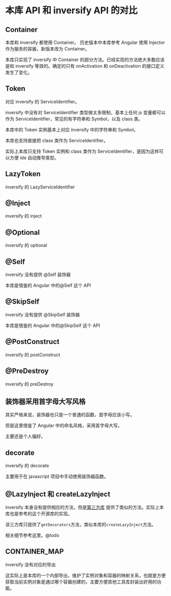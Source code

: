 # 本库 API 和 inversify API 的对比

## Container

本库和 inversify 都使用 Container。
历史版本中本库参考 Angular 使用 Injector 作为服务的容器，新版本改为 Container。

本库只实现了 inversify 中 Container 的部分方法。已经实现的方法绝大多数应该是和 inversify 等效的。确定的只有 onActivation 和 onDeactivation 的接口定义发生了变化。

## Token

对应 inversify 的 ServiceIdentifier。

inversify 中没有对 ServiceIdentifier 类型做太多限制，基本上任何 js 变量都可以作为 ServiceIdentifier，常见的有字符串和 Symbol，以及 class 类。

本库中的 Token 实例基本上对应 inversify 中的字符串和 Symbol。

本库也支持直接把 class 类作为 ServiceIdentifier。

实际上本库只支持 Token 实例和 class 类作为 ServiceIdentifier，是因为这样可以方便 ide 自动推导类型。

## LazyToken

inversify 的 LazyServiceIdentifier

## @Inject

inversify 的 inject

## @Optional

inversify 的 optional

## @Self

inversify 没有提供 @Self 装饰器

本库是借鉴的 Angular 中的@Self 这个 API

## @SkipSelf

inversify 没有提供 @SkipSelf 装饰器

本库是借鉴的 Angular 中的@SkipSelf 这个 API

## @PostConstruct

inversify 的 postConstruct

## @PreDestroy

inversify 的 preDestroy

## 装饰器采用首字母大写风格

其实严格来说，装饰器也只是一个普通的函数，首字母应该小写。

但是这里借鉴了 Angular 中的命名风格，采用首字母大写。

主要还是个人偏好。

## decorate

inversify 的 decorate

主要用于在 javascript 项目中手动使用装饰器函数。

## @LazyInject 和 createLazyInject

inversify 本身没有提供相应的方法，但是[第三方库](https://github.com/inversify/inversify-inject-decorators) 提供了类似的方法。实际上本库也是参考的这个开源库的实现。

该三方库只提供了`getDecorators`方法，类似本库的`createLazyInject`方法。

相关细节参考这里。@todo

## CONTAINER_MAP

inversify 没有对应的导出

这实际上是本库的一个内部导出，维护了实例对象和容器的映射关系，也就是方便获取当前实例对象是通过哪个容器创建的，主要方便其他工具库封装出好用的功能。
